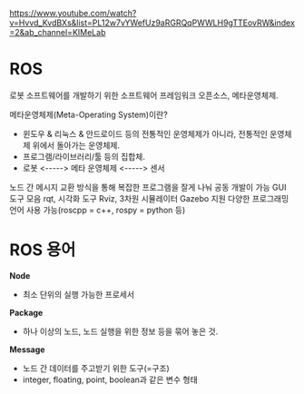 https://www.youtube.com/watch?v=Hvvd_KvdBXs&list=PL12w7vYWefUz9aRGRQqPWWLH9gTTEovRW&index=2&ab_channel=KIMeLab

# ROS

로봇 소프트웨어를 개발하기 위한 소프트웨어 프레임워크
오픈소스, 메타운영체제.

메타운영체제(Meta-Operating System)이란?
- 윈도우 & 리눅스 & 안드로이드 등의 전통적인 운영체제가 아니라, 전통적인 운영체제 위에서 돌아가는 운영체제.
- 프로그램/라이브러리/툴 등의 집합체.
- 로봇 <-----> 메타 운영체제 <-----> 센서

노드 간 메시지 교환 방식을 통해 복잡한 프로그램을 잘게 나눠 공동 개발이 가능
GUI 도구 모음 rqt, 시각화 도구 Rviz, 3차원 시뮬레이터 Gazebo 지원
다양한 프로그래밍 언어 사용 가능(roscpp = c++, rospy = python 등)

# ROS 용어

**Node**
- 최소 단위의 실행 가능한 프로세서

**Package**
- 하나 이상의 노드, 노드 실행을 위한 정보 등을 묶어 놓은 것.

**Message**
- 노드 간 데이터를 주고받기 위한 도구(=구조)
- integer, floating, point, boolean과 같은 변수 형태

